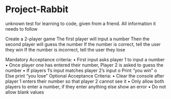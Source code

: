 # Project-Rabbit
unknown test for learning to code, given from a friend. All information it needs to follow

Create a 2-player game
The first player will input a number
Then the second player will guess the number
If the number is correct, tell the user they win
If the number is incorrect, tell the user they lose

Mandatory Acceptance criteria:
•    First input asks player 1 to input a number
•    Once player one has entered their number, Player 2 is asked to guess the number
•    If players 1’s input matches player 2’s input
o    Print “you win”
o    Else print “you lose”
Optional Acceptance Criteria:
•    Clear the console after player 1 enters their number so that player 2 cannot see it
•    Only allow both players to enter a number, if they enter anything else show an error
•    Do not allow blank values
